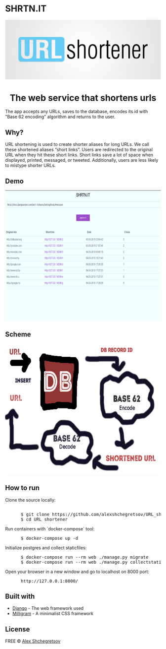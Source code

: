 <h1>SHRTN.IT</h1>
<p align="center"><img src="screenshot/img2.png" width=900px></p>
<h1 align="center">The web service that shortens urls</h1>
<p>The app accepts any URLs, saves to the database, encodes its id with "Base 62 encoding" algorithm and returns to the user.</p>
<h2>Why?</h2>
<p>URL shortening is used to create shorter aliases for long URLs. We call these shortened aliases “short links”. Users are redirected to the original URL when they hit these short links. Short links save a lot of space when displayed, printed, messaged, or tweeted. Additionally, users are less likely to mistype shorter URLs.</p>
<h2>Demo</h2>
  <img src="screenshot/demo5.png" height="420px">
<h2>Scheme</h2>
  <img src="screenshot/base62.png" height="420px">
<h2>How to run</h2>
<p>Clone the source locally:</p>
<pre> 
      $ git clone https://github.com/alexshchegretsov/URL_shortener.git
      $ cd URL_shortener
</pre>

<p>Run containers with `docker-compose` tool:</p>
<pre>
      $ docker-compose up -d
</pre>
<p>Initialize postgres and collect staticfiles:</p>
<pre>
      $ docker-compose run --rm web ./manage.py migrate
      $ docker-compose run --rm web ./manage.py collectstatic    (type "yes")
</pre>


<p>Open your browser in a new window and go to localhost on 8000 port:</p>
<pre>
      http://127.0.0.1:8000/
</pre>
<h2>Built with</h2>
<ul>
  <li><a href="https://www.djangoproject.com/">Django</a> - The web framework used</li>
  <li><a href="https://milligram.io/">Milligram</a> - A minimalist CSS framework</li>
</ul>
<h2>License</h2>
<p>FREE &copy; <a href="https://github.com/alexshchegretsov">Alex Shchegretsov</a></p>
